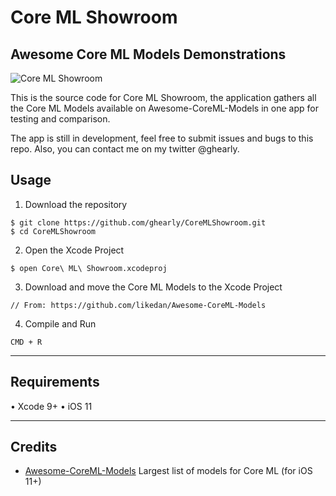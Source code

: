 # Core ML Showroom
## Awesome Core ML Models Demonstrations

![Core ML Showroom](https://i.imgur.com/Ve0BcAP.jpg)

This is the source code for Core ML Showroom, the application gathers all the Core ML Models available on Awesome-CoreML-Models in one app for testing and comparison.

The app is still in development, feel free to submit issues and bugs to this repo. Also, you can contact me on my twitter @ghearly.

## Usage
1. Download the repository
```
$ git clone https://github.com/ghearly/CoreMLShowroom.git
$ cd CoreMLShowroom
```
2. Open the Xcode Project
```
$ open Core\ ML\ Showroom.xcodeproj
```
3. Download and move the Core ML Models to the Xcode Project
```
// From: https://github.com/likedan/Awesome-CoreML-Models
```
4. Compile and Run
```
CMD + R
```
---

## Requirements
• Xcode 9+
• iOS 11

---

## Credits
- [Awesome-CoreML-Models](https://github.com/likedan/Awesome-CoreML-Models) Largest list of models for Core ML (for iOS 11+)